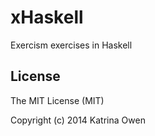 # xHaskell

Exercism exercises in Haskell
## License
The MIT License (MIT)

Copyright (c) 2014 Katrina Owen
